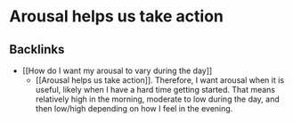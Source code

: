 # Arousal helps us take action

## Backlinks
* [[How do I want my arousal to vary during the day]]
	* [[Arousal helps us take action]]. Therefore, I want arousal when it is useful, likely when I have a hard time getting started. That means relatively high in the morning, moderate to low during the day, and then low/high depending on how I feel in the evening.

<!-- #.inbox -->

<!-- {BearID:D0454BF4-2166-44B1-842E-69FD5B828AE2-77507-00000319147F75C9} -->
